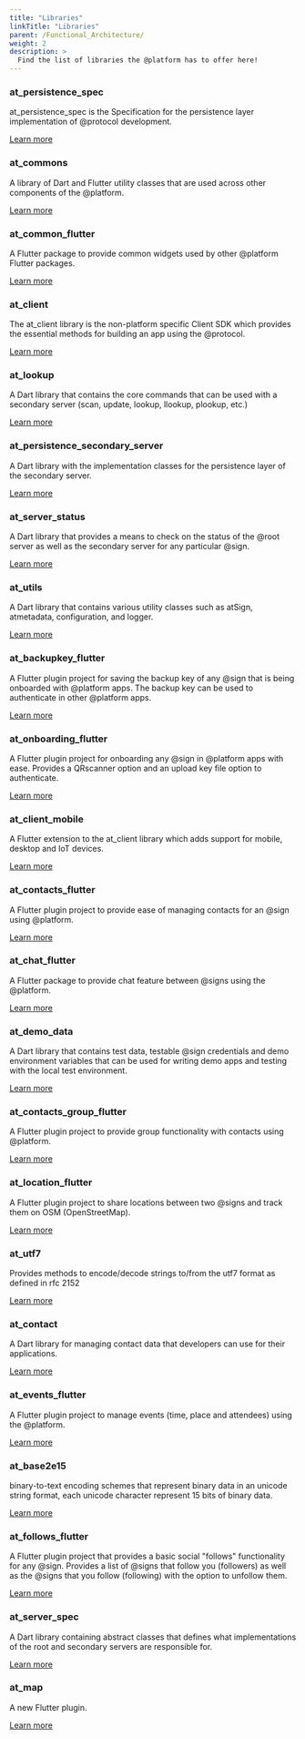 ```yaml
---
title: "Libraries"
linkTitle: "Libraries"
parent: /Functional_Architecture/
weight: 2
description: >
  Find the list of libraries the @platform has to offer here!
---
```



### at_persistence_spec

at_persistence_spec is the Specification for the persistence layer implementation of @protocol development.

[Learn more](https://pub.dev/packages/at_persistence_spec)

### at_commons

A library of Dart and Flutter utility classes that are used across other components of the @‎platform.

[Learn more](https://pub.dev/packages/at_commons)

### at_common_flutter

A Flutter package to provide common widgets used by other @‎platform Flutter packages.

[Learn more](https://pub.dev/packages/at_common_flutter)

### at_client

The at_client library is the non-platform specific Client SDK which provides the essential methods for building an app using the @protocol.

[Learn more](https://pub.dev/packages/at_client)

### at_lookup

A Dart library that contains the core commands that can be used with a secondary server (scan, update, lookup, llookup, plookup, etc.)

[Learn more](https://pub.dev/packages/at_lookup)

### at_persistence_secondary_server

A Dart library with the implementation classes for the persistence layer of the secondary server.

[Learn more](https://pub.dev/packages/at_persistence_secondary_server)

### at_server_status

A Dart library that provides a means to check on the status of the @‎root server as well as the secondary server for any particular @‎sign.

[Learn more](https://pub.dev/packages/at_server_status)

### at_utils

A Dart library that contains various utility classes such as atSign, atmetadata, configuration, and logger.

[Learn more](https://pub.dev/packages/at_utils)

### at_backupkey_flutter

A Flutter plugin project for saving the backup key of any @‎sign that is being onboarded with @‎platform apps. The backup key can be used to authenticate in other @‎platform apps.

[Learn more](https://pub.dev/packages/at_backupkey_flutter)

### at_onboarding_flutter

A Flutter plugin project for onboarding any @‎sign in @‎platform apps with ease. Provides a QRscanner option and an upload key file option to authenticate.

[Learn more](https://pub.dev/packages/at_onboarding_flutter)

### at_client_mobile

A Flutter extension to the at_client library which adds support for mobile, desktop and IoT devices.

[Learn more](https://pub.dev/packages/at_client_mobile)

### at_contacts_flutter

A Flutter plugin project to provide ease of managing contacts for an @‎sign using @p‎latform.

[Learn more](https://pub.dev/packages/at_contacts_flutter)

### at_chat_flutter

A Flutter package to provide chat feature between @signs using the @platform.

[Learn more](https://pub.dev/packages/at_chat_flutter)

### at_demo_data

A Dart library that contains test data, testable @‎sign credentials and demo environment variables that can be used for writing demo apps and testing with the local test environment.

[Learn more](https://pub.dev/packages/at_demo_data)

### at_contacts_group_flutter

A Flutter plugin project to provide group functionality with contacts using @‎platform.

[Learn more](https://pub.dev/packages/at_contacts_group_flutter)

### at_location_flutter

A Flutter plugin project to share locations between two @‎signs and track them on OSM (OpenStreetMap).

[Learn more](https://pub.dev/packages/at_location_flutter)

### at_utf7

Provides methods to encode/decode strings to/from the utf7 format as defined in rfc 2152

[Learn more](https://pub.dev/packages/at_utf7)

### at_contact

A Dart library for managing contact data that developers can use for their applications.

[Learn more](https://pub.dev/packages/at_contact)

### at_events_flutter

A Flutter plugin project to manage events (time, place and attendees) using the @‎platform.

[Learn more](https://pub.dev/packages/at_events_flutter)

### at_base2e15

binary-to-text encoding schemes that represent binary data in an unicode string format, each unicode character represent 15 bits of binary data.


[Learn more](https://pub.dev/packages/at_base2e15)

### at_follows_flutter

A Flutter plugin project that provides a basic social "follows" functionality for any @sign. Provides a list of @signs that follow you (followers) as well as the @signs that you follow (following) with the option to unfollow them.

[Learn more](https://pub.dev/packages/at_follows_flutter)

### at_server_spec

A Dart library containing abstract classes that defines what implementations of the root and secondary servers are responsible for.

[Learn more](https://pub.dev/packages/at_server_spec)

### at_map

A new Flutter plugin.

[Learn more](https://pub.dev/packages/at_map)

